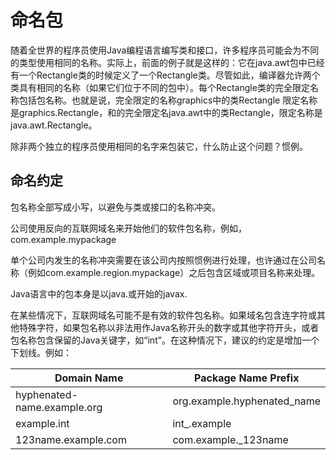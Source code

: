 # 命名包

随着全世界的程序员使用Java编程语言编写类和接口，许多程序员可能会为不同的类型使用相同的名称。实际上，前面的例子就是这样的：它在java.awt包中已经有一个Rectangle类的时候定义了一个Rectangle类。尽管如此，编译器允许两个类具有相同的名称（如果它们位于不同的包中）。每个Rectangle类的完全限定名称包括包名称。也就是说，完全限定的名称graphics中的类Rectangle 限定名称是graphics.Rectangle，和的完全限定名java.awt中的类Rectangle，限定名称是java.awt.Rectangle。

除非两个独立的程序员使用相同的名字来包装它，什么防止这个问题？惯例。

## 命名约定

包名称全部写成小写，以避免与类或接口的名称冲突。

公司使用反向的互联网域名来开始他们的软件包名称，例如，com.example.mypackage

单个公司内发生的名称冲突需要在该公司内按照惯例进行处理，也许通过在公司名称（例如com.example.region.mypackage）之后包含区域或项目名称来处理。

Java语言中的包本身是以java.或开始的javax.

在某些情况下，互联网域名可能不是有效的软件包名称。如果域名包含连字符或其他特殊字符，如果包名称以非法用作Java名称开头的数字或其他字符开头，或者包名称包含保留的Java关键字，如“int”。在这种情况下，建议的约定是增加一个下划线。例如：

Domain Name                 | Package Name Prefix
----------------------------|----------------------------
hyphenated-name.example.org | org.example.hyphenated_name
example.int                 | int_.example
123name.example.com         | com.example._123name
